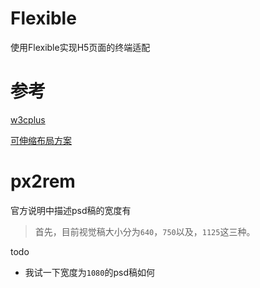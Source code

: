 # Flexible
使用Flexible实现H5页面的终端适配

# 参考
[w3cplus](http://www.w3cplus.com/mobile/lib-flexible-for-html5-layout.html)

[可伸缩布局方案](https://github.com/amfe/lib-flexible)

# px2rem
官方说明中描述psd稿的宽度有
> 首先，目前视觉稿大小分为`640`，`750`以及，`1125`这三种。

todo
- 我试一下宽度为`1080`的psd稿如何

